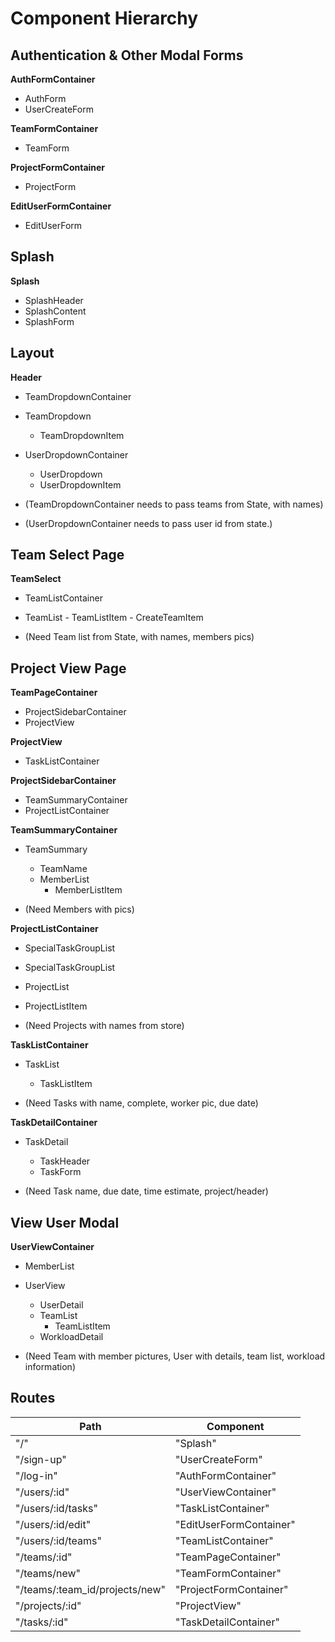 # Component Hierarchy

## Authentication & Other Modal Forms

**AuthFormContainer**
 - AuthForm
 - UserCreateForm

**TeamFormContainer**
 - TeamForm

**ProjectFormContainer**
 - ProjectForm

**EditUserFormContainer**
 - EditUserForm


## Splash

**Splash**
 - SplashHeader
 - SplashContent
  - SplashForm

## Layout

**Header**
 - TeamDropdownContainer
  - TeamDropdown
    - TeamDropdownItem
 - UserDropdownContainer
   - UserDropdown
    - UserDropdownItem

  - (TeamDropdownContainer needs to pass teams from State, with names)
  - (UserDropdownContainer needs to pass user id from state.)


## Team Select Page
**TeamSelect**
  - TeamListContainer
   - TeamList
    - TeamListItem
    - CreateTeamItem

  - (Need Team list from State, with names, members pics)


## Project View Page
**TeamPageContainer**
- ProjectSidebarContainer
- ProjectView

**ProjectView**
 - TaskListContainer

**ProjectSidebarContainer**
  - TeamSummaryContainer
  - ProjectListContainer

**TeamSummaryContainer**
  - TeamSummary
    - TeamName
    - MemberList
      - MemberListItem

  - (Need Members with pics)

**ProjectListContainer**
 - SpecialTaskGroupList
  - SpecialTaskGroupList
 - ProjectList
  - ProjectListItem

 - (Need Projects with names from store)


**TaskListContainer**
  - TaskList
    - TaskListItem

  - (Need Tasks with name, complete, worker pic, due date)

**TaskDetailContainer**
  - TaskDetail
    - TaskHeader
    - TaskForm

  - (Need Task name, due date, time estimate, project/header)


## View User Modal
**UserViewContainer**
  - MemberList
  - UserView
    - UserDetail
    - TeamList
      - TeamListItem
    - WorkloadDetail

  - (Need Team with member pictures, User with details, team list, workload information)

 ## Routes

 |Path   | Component   |
 |-------|-------------|
 | "/"  | "Splash" |
 | "/sign-up"| "UserCreateForm" |
 | "/log-in" | "AuthFormContainer" |
 | "/users/:id" | "UserViewContainer" |
 | "/users/:id/tasks" | "TaskListContainer" |
 | "/users/:id/edit"  | "EditUserFormContainer" |
 | "/users/:id/teams" | "TeamListContainer" |
 | "/teams/:id" | "TeamPageContainer" |
 | "/teams/new" | "TeamFormContainer" |
 | "/teams/:team_id/projects/new" | "ProjectFormContainer" |
 | "/projects/:id" | "ProjectView" |
 | "/tasks/:id" | "TaskDetailContainer" |
